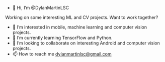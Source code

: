 - 👋 Hi, I’m @DylanMartinLSC

Working on some interesting ML and CV projects. Want to work together?

- 👀 I’m interested in mobile, machine learning and computer vision projects.
- 🌱 I’m currently learning TensorFlow and Python.
- 💞️ I’m looking to collaborate on interesting Android and computer vision projects.
- 📫 How to reach me dylanmartinlsc@gmail.com 

<!---
DylanMartinLSC/DylanMartinLSC is a ✨ special ✨ repository because its `README.md` (this file) appears on your GitHub profile.
You can click the Preview link to take a look at your changes.
--->
